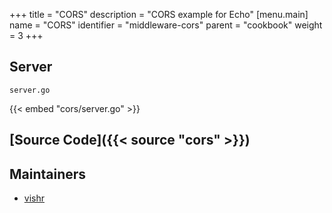 +++
title = "CORS"
description = "CORS example for Echo"
[menu.main]
  name = "CORS"
  identifier = "middleware-cors"
  parent = "cookbook"
  weight = 3
+++

## Server

`server.go`

{{< embed "cors/server.go" >}}

## [Source Code]({{< source "cors" >}})

## Maintainers

- [vishr](https://github.com/vishr)
